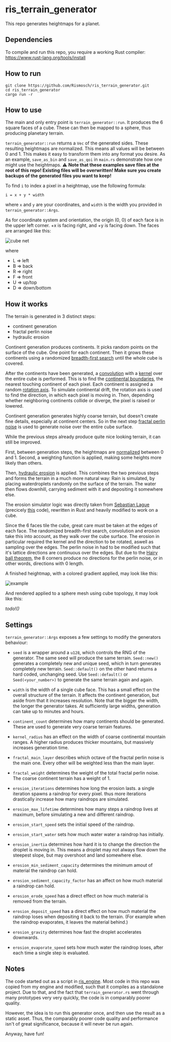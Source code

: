 # ris_terrain_generator

This repo generates heightmaps for a planet.

## Dependencies

To compile and run this repo, you require a working Rust compiler: https://www.rust-lang.org/tools/install

## How to run

    git clone https://github.com/Rismosch/ris_terrain_generator.git
    cd ris_terrain_generator
    cargo run -r

## How to use

The main and only entry point is `terrain_generator::run`. It produces the 6 square faces of a cube. These can then be mapped to a sphere, thus producing planetary terrain.

`terrain_generator::run` returns a `Vec` of the generated sides. These resulting heightmaps are normalized. This means all values will be between 0 and 1. This makes it easy to transform them into any format you desire. As an example, `save_as_bin` and `save_as_qoi` in `main.rs` demonstrate how one might use the heightmaps. ⚠ **Note that these examples save files at the root of this repo! Existing files will be overwritten! Make sure you create backups of the generated files you want to keep!**

To find `i` to index a pixel in a heightmap, use the following formula:

    i = x + y * width

where `x` and `y` are your coordinates, and `width` is the width you provided in `terrain_generator::Args`.

As for coordinate system and orientation, the origin (0, 0) of each face is in the upper left corner. +x is facing right, and +y is facing down. The faces are arranged like this:

![cube net](cube_net.png)

where

- L => left
- B => back
- R => right
- F => front
- U => up/top
- D => down/bottom

## How it works

The terrain is generated in 3 distinct steps:

- continent generation
- fractal perlin noise
- hydraulic erosion

Continent generation produces continents. It picks random points on the surface of the cube. One point for each continent. Then it grows these continents using a randomized [breadth-first search](https://en.wikipedia.org/wiki/Breadth-first_search) until the whole cube is covered.

After the continents have been generated, a [convolution](https://en.wikipedia.org/wiki/Convolution) with a [kernel](https://en.wikipedia.org/wiki/Kernel_(image_processing)) over the entire cube is performed. This is to find the [continental boundaries](https://en.wikipedia.org/wiki/List_of_tectonic_plate_interactions), the nearest touching continent of each pixel. Each continent is assigned a random [rotation axis](https://en.wikipedia.org/wiki/Axis%E2%80%93angle_representation). To simulate continental drift, the rotation axis is used to find the direction, in which each pixel is moving in. Then, depending whether neighboring continents collide or diverge, the pixel is raised or lowered.

Continent generation generates highly coarse terrain, but doesn't create fine details, especially at continent centers. So in the next step [fractal perlin noise](https://en.wikipedia.org/wiki/Perlin_noise) is used to generate noise over the entire cube surface.

While the previous steps already produce quite nice looking terrain, it can still be improved.

First, between generation steps, the heightmaps are [normalized](https://en.wikipedia.org/wiki/Normalization_(statistics)) between 0 and 1. Second, a weighting function is applied, making some heights more likely than others.

Then, [hydraulic erosion](https://en.wikipedia.org/wiki/Hydraulic_action) is applied. This combines the two previous steps and forms the terrain in a much more natural way: Rain is simulated, by placing waterdroplets randomly on the surface of the terrain. The water then flows downhill, carrying sediment with it and depositing it somewhere else.

The erosion simulator logic was directly taken from [Sebastian Lague](https://youtu.be/eaXk97ujbPQ) (precicely [this](https://github.com/SebLague/Hydraulic-Erosion/blob/f245576d204978e3186f41c8abbd75c326c6857e/Assets/Scripts/ComputeShaders/Erosion.compute) code), rewritten in Rust and heavily modified to work on a cube.

Since the 6 faces tile the cube, great care must be taken at the edges of each face. The randomized breadth-first search, convolution and erosion take this into account, as they walk over the cube surface. The erosion in particular required the kernel and the direction to be rotated, aswell as sampling over the edges. The perlin noise in had to be modified such that it's lattice directions are continuous over the edges. But due to the [Hairy ball theorem](https://en.wikipedia.org/wiki/Hairy_ball_theorem), the 8 corners produce no directions for the perlin noise, or in other words, directions with 0 length.

A finished heightmap, with a colored gradient applied, may look like this:

![example](example.png)

And rendered applied to a sphere mesh using cube topology, it may look like this:

_todo!()_

## Settings

`terrain_generator::Args` exposes a few settings to modify the generators behaviour:

- `seed` is a wrapper around a `u128`, which controls the RNG of the generator. The same seed will produce the same terrain. `Seed::new()` generates a completely new and unique seed, which in turn generates completely new terrain. `Seed::default()` on the other hand returns a hard coded, unchanging seed. Use `Seed::default()` or `Seed(<your_number>)` to generate the same terrain again and again.

- `width` is the width of a single cube face. This has a small effect on the overall structure of the terrain. It affects the continent generation, but aside from that it increases resolution. Note that the bigger the width, the longer the generator takes. At sufficiently large widths, generation can take up to minutes and hours.

- `continent_count` determines how many continents should be generated. These are used to generate very coarse terrain features.

- `kernel_radius` has an effect on the width of coarse continental mountain ranges. A higher radius produces thicker mountains, but massively increases generation time.

- `fractal_main_layer` describes which octave of the fractal perlin noise is the main one. Every other will be weighted less than the main layer.

- `fractal_weight` determines the weight of the total fractal perlin noise. The coarse continent terrain has a weight of 1.

- `erosion_iterations` determines how long the erosion lasts. a single iteration spawns a raindrop for every pixel. thus more iterations drastically increase how many raindrops are simulated.

- `erosion_max_lifetime` determines how many steps a raindrop lives at maximum, before simulating a new and different raindrop.

- `erosion_start_speed` sets the initial speed of the raindrop.

- `erosion_start_water` sets how much water water a raindrop has initially.

- `erosion_inertia` determines how hard it is to change the direction the droplet is moving in. This means a droplet may not always flow down the steepest slope, but may overshoot and land somewhere else.

- `erosion_min_sediment_capacity` determines the minimum amout of material the raindrop can hold.

- `erosion_sediment_capacity_factor` has an affect on how much material a raindrop can hold.

- `erosion_erode_speed` has a direct effect on how much material is removed from the terrain.

- `erosion_deposit_speed` has a direct effect on how much material the raindrop loses when depositing it back to the terrain. (For example when the raindrop evaporates, it leaves the material behind.)

- `erosion_gravity` determines how fast the droplet accelerates downwards.

- `erosion_evaporate_speed` sets how much water the raindrop loses, after each time a single step is evaluated.

## Notes

The code started out as a script in [ris_engine](https://github.com/Rismosch/ris_engine). Most code in this repo was copied from my engine and modified, such that it compiles as a standalone project. Due to that, and the fact that `terrain_generator.rs` went through many prototypes very very quickly, the code is in comparably poorer quality.

However, the idea is to run this generator once, and then use the result as a static asset. Thus, the comparably poorer code quality and performance isn't of great significance, because it will never be run again.

Anyway, have fun!
